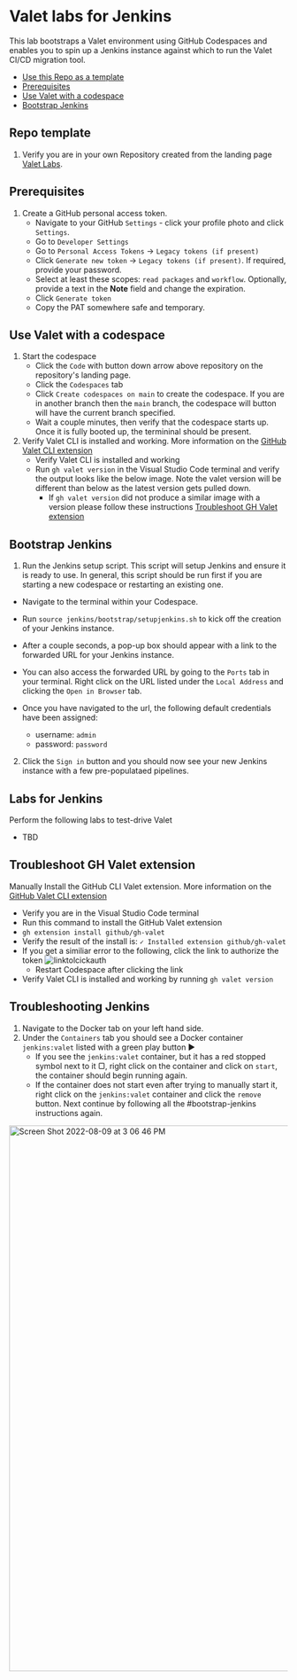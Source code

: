 # Valet labs for Jenkins

This lab bootstraps a Valet environment using GitHub Codespaces and enables you to spin up a Jenkins instance against which to run the Valet CI/CD migration tool.

- [Use this Repo as a template](#repo-template)
- [Prerequisites](#prerequisites)
- [Use Valet with a codespace](#use-valet-with-a-codespace)
- [Bootstrap Jenkins](#bootstrap-jenkins)

## Repo template

1. Verify you are in your own Repository created from the landing page [Valet Labs](https://github.com/valet-customers/labs).

## Prerequisites

1. Create a GitHub personal access token.
    - Navigate to your GitHub `Settings` - click your profile photo and click `Settings`.
    - Go to `Developer Settings`
    - Go to `Personal Access Tokens` -> `Legacy tokens (if present)`
    - Click `Generate new token` -> `Legacy tokens (if present)`. If required, provide your password.
    - Select at least these scopes: `read packages` and `workflow`. Optionally, provide a text in the **Note** field and change the expiration.
    - Click `Generate token`
    - Copy the PAT somewhere safe and temporary.

## Use Valet with a codespace

1. Start the codespace
    - Click the `Code` with button down arrow above repository on the repository's landing page.
    - Click the `Codespaces` tab
    - Click `Create codespaces on main` to create the codespace. If you are in another branch then the `main` branch, the codespace will button will have the current branch specified.
    - Wait a couple minutes, then verify that the codespace starts up. Once it is fully booted up, the termininal should be present.
2. Verify Valet CLI is installed and working. More information on the [GitHub Valet CLI extension](https://github.com/github/gh-valet)
    - Verify Valet CLI is installed and working
    - Run `gh valet version` in the Visual Studio Code terminal and verify the output looks like the below image. Note the valet version will be different than below as the latest version gets pulled down.
       - If `gh valet version` did not produce a similar image with a version please follow these instructions [Troubleshoot GH Valet extension](#troubleshoot-gh-valet-extension)

## Bootstrap Jenkins

 1. Run the Jenkins setup script.  This script will setup Jenkins and ensure it is ready to use.  In general, this script should be run first if you are starting a new codespace or restarting an existing one.  

- Navigate to the terminal within your Codespace.
- Run `source jenkins/bootstrap/setupjenkins.sh` to kick off the creation of your Jenkins instance.
- After a couple seconds, a pop-up box should appear with a link to the forwarded URL for your Jenkins instance.
- You can also access the forwarded URL by going to the `Ports` tab in your terminal. Right click on the URL listed under the `Local Address` and clicking the `Open in Browser` tab.
- Once you have navigated to the url, the following default credentials have been assigned:

  - username: `admin`
  - password: `password`

2. Click the `Sign in` button and you should now see your new Jenkins instance with a few pre-populataed pipelines.

## Labs for Jenkins

Perform the following labs to test-drive Valet

- TBD

## Troubleshoot GH Valet extension

Manually Install the GitHub CLI Valet extension. More information on the [GitHub Valet CLI extension](https://github.com/github/gh-valet)

- Verify you are in the Visual Studio Code terminal
- Run this command to install the GitHub Valet extension
- `gh extension install github/gh-valet`
- Verify the result of the install is: `✓ Installed extension github/gh-valet`
- If you get a similiar error to the following, click the link to authorize the token
      ![linktolcickauth](https://user-images.githubusercontent.com/26442605/169588015-9414404f-82b6-4d0f-89d4-5f0e6941b029.png)
  - Restart Codespace after clicking the link
- Verify Valet CLI is installed and working by running `gh valet version`

## Troubleshooting Jenkins

1. Navigate to the Docker tab on your left hand side.
2. Under the `Containers` tab you should see a Docker container `jenkins:valet` listed with a green play button ▶
    - If you see the `jenkins:valet` container, but it has a red stopped symbol next to it ▢, right click on the container and click on `start`, the container should begin running again.
    - If the container does not start even after trying to manually start it, right click on the `jenkins:valet` container and click the `remove` button. Next continue by following all the #bootstrap-jenkins instructions again.

<img width="985" alt="Screen Shot 2022-08-09 at 3 06 46 PM" src="https://user-images.githubusercontent.com/19557880/183770210-c0386616-656e-4fe9-9324-b410ad62c406.png">
